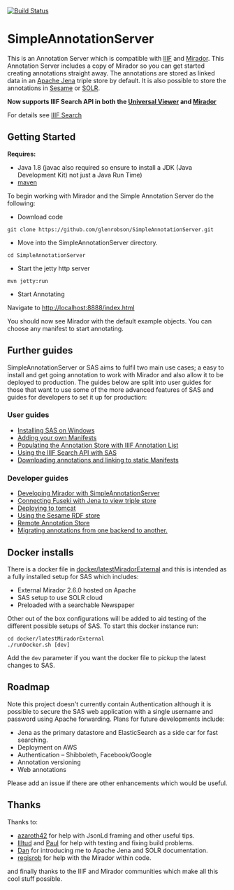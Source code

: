 [![Build Status](https://travis-ci.org/glenrobson/SimpleAnnotationServer.svg?branch=master)](https://travis-ci.org/glenrobson/SimpleAnnotationServer)

# SimpleAnnotationServer
This is an Annotation Server which is compatible with [IIIF](http://iiif.io) and [Mirador](https://github.com/IIIF/mirador). This Annotation Server includes
a copy of Mirador so you can get started creating annotations straight away. The annotations are stored as linked data in an [Apache Jena](https://jena.apache.org/) triple store by default. It is also possible to store the annotations in [Sesame](doc/Sesame.md) or [SOLR](doc/Solr.md).

**Now supports IIIF Search API in both the [Universal Viewer](http://universalviewer.io/) and [Mirador](http://projectmirador.org/)**

For details see [IIIF Search](doc/IIIFSearch.md)

## Getting Started
**Requires:**
 * Java 1.8 (javac also required so ensure to install a JDK (Java Development Kit) not just a Java Run Time)
 * [maven](https://maven.apache.org/)

To begin working with Mirador and the Simple Annotation Server do the following:

 * Download code

```git clone https://github.com/glenrobson/SimpleAnnotationServer.git```

 * Move into the SimpleAnnotationServer directory.

```cd SimpleAnnotationServer```

 * Start the jetty http server

```mvn jetty:run```

 * Start Annotating

Navigate to [http://localhost:8888/index.html](http://localhost:8888/index.html)

You should now see Mirador with the default example objects. You can choose any manifest to start annotating.

## Further guides

SimpleAnnotationServer or SAS aims to fulfil two main use cases; a easy to install and get going annotation to work with Mirador and also allow it to be deployed to production. The guides below are split into user guides for those that want to use some of the more advanced features of SAS and guides for developers to set it up for production:

### User guides

 * [Installing SAS on Windows](doc/Windows.md)
 * [Adding your own Manifests](doc/NewManifests.md)
 * [Populating the Annotation Store with IIIF Annotation List](doc/PopulatingAnnotations.md)
 * [Using the IIIF Search API with SAS](doc/IIIFSearch.md)
 * [Downloading annotations and linking to static Manifests](doc/DownloadAnnotations.md)

### Developer guides

 * [Developing Mirador with SimpleAnnotationServer](doc/DevGuide.md)
 * [Connecting Fuseki with Jena to view triple store](doc/FusekiJena.md)
 * [Deploying to tomcat](doc/tomcat.md)
 * [Using the Sesame RDF store](doc/Sesame.md)
 * [Remote Annotation Store](doc/RemoteStore.md)
 * [Migrating annotations from one backend to another.](doc/MigratingData.md)

## Docker installs

There is a docker file in [docker/latestMiradorExternal](docker/latestMiradorExternal) and this is intended as a fully installed setup for SAS which includes:
 * External Mirador 2.6.0 hosted on Apache
 * SAS setup to use SOLR cloud
 * Preloaded with a searchable Newspaper

Other out of the box configurations will be added to aid testing of the different possible setups of SAS. To start this docker instance run:

```
cd docker/latestMiradorExternal
./runDocker.sh [dev]
```
Add the `dev` parameter if you want the docker file to pickup the latest changes to SAS.

## Roadmap

Note this project doesn't currently contain Authentication although it is possible to secure the SAS web application with a single username and password using Apache forwarding. Plans for future developments include:

 * Jena as the primary datastore and ElasticSearch as a side car for fast searching.
 * Deployment on AWS
 * Authentication – Shibboleth, Facebook/Google
 * Annotation versioning
 * Web annotations

Please add an issue if there are other enhancements which would be useful.

## Thanks

Thanks to:

 * [azaroth42](https://github.com/azaroth42) for help with JsonLd framing and other useful tips.
 * [Illtud](https://github.com/illtud) and [Paul](https://twitter.com/sankesolutions) for help with testing and fixing build problems.
 * [Dan](https://twitter.com/Surfrdan) for introducing me to Apache Jena and SOLR documentation.
 * [regisrob](https://github.com/regisrob) for help with the Mirador within code.

and finally thanks to the IIIF and Mirador communities which make all this cool stuff possible.
